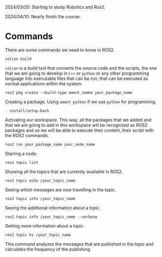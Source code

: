 2024/03/25: Starting to study Robotics and Ros2.

2024/04/10: Nearly finish the course.


# Commands 

There are some commands we need to know in ROS2.

```
colcon build
```

`colcon` is a build tool that converts the source code and the scripts, the one 
that we are going to develop in `C++` or `python` or any other programming language into  executable files that can be run, that can be executed as normal applications within the system.

```
ros2 pkg create --build-type ament_cmake your_package_name
```

Creating a package. Using `ament_python` if we use `python` for programming.

```
. install/setup.bash
```

Activating our workspace. This way, all the packages that we added and that we are 
going to add in this workspace will be recognized as ROS2 packages and so we will
be able to execute their content, their script with the ROS2 commands.

```
ros2 run your_package_name your_node_name
``` 

Starting a node.

```
ros2 topic list
```

Showing all the topics that are currently available in ROS2.


```
ros2 topic echo /your_topic_name
```

Seeing which messages are now travelling in the topic.

```
ros2 topic info /your_topic_name
```

Seeing the additional information about a topic.

```
ros2 topic info /your_topic_name --verbose
```

Getting more information about a topic.

```
ros2 topic hz /your_topic_name
```

This command analyzes the messages that are published in the topic and calculates
the frequency of the publishing.
